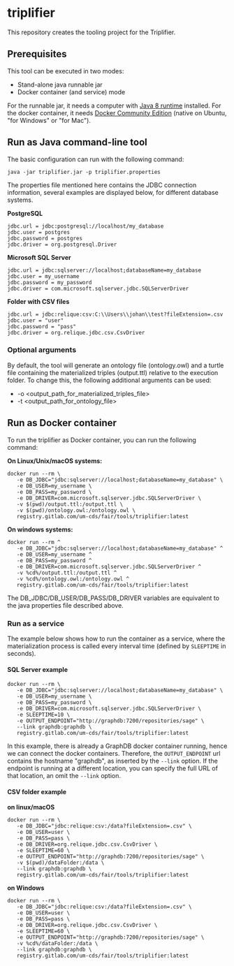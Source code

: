 # triplifier

This repository creates the tooling project for the Triplifier.

## Prerequisites

This tool can be executed in two modes:

* Stand-alone java runnable jar
* Docker container (and service) mode

For the runnable jar, it needs a computer with [Java 8 runtime](oracle.com/technetwork/java/javase/downloads/jre8-downloads-2133155.html) installed.
For the docker container, it needs [Docker Community Edition](https://www.docker.com/community-edition) (native on Ubuntu, "for Windows" or "for Mac").

## Run as Java command-line tool

The basic configuration can run with the following command:

```
java -jar triplifier.jar -p triplifier.properties
```

The properties file mentioned here contains the JDBC connection information, several examples are displayed below, for different database systems.

**PostgreSQL**
```
jdbc.url = jdbc:postgresql://localhost/my_database
jdbc.user = postgres
jdbc.password = postgres
jdbc.driver = org.postgresql.Driver
```

**Microsoft SQL Server**
```
jdbc.url = jdbc:sqlserver://localhost;databaseName=my_database
jdbc.user = my_username
jdbc.password = my_password
jdbc.driver = com.microsoft.sqlserver.jdbc.SQLServerDriver
```

**Folder with CSV files**
```
jdbc.url = jdbc:relique:csv:C:\\Users\\johan\\test?fileExtension=.csv
jdbc.user = "user"
jdbc.password = "pass"
jdbc.driver = org.relique.jdbc.csv.CsvDriver
```

### Optional arguments

By default, the tool will generate an ontology file (ontology.owl) and a turtle file containing the materialized triples (output.ttl) relative to the execution folder. To change this, the following additional arguments can be used:

* -o <output_path_for_materialized_triples_file>
* -t <output_path_for_ontology_file>

## Run as Docker container

To run the triplifier as Docker container, you can run the following command:

**On Linux/Unix/macOS systems:**
 ```
docker run --rm \
    -e DB_JDBC="jdbc:sqlserver://localhost;databaseName=my_database" \
    -e DB_USER=my_username \
    -e DB_PASS=my_password \
    -e DB_DRIVER=com.microsoft.sqlserver.jdbc.SQLServerDriver \
    -v $(pwd)/output.ttl:/output.ttl \
    -v $(pwd)/ontology.owl:/ontology.owl \
    registry.gitlab.com/um-cds/fair/tools/triplifier:latest
 ```

 **On windows systems:**
 ```
docker run --rm ^
    -e DB_JDBC="jdbc:sqlserver://localhost;databaseName=my_database" ^
    -e DB_USER=my_username ^
    -e DB_PASS=my_password ^
    -e DB_DRIVER=com.microsoft.sqlserver.jdbc.SQLServerDriver ^
    -v %cd%/output.ttl:/output.ttl ^
    -v %cd%/ontology.owl:/ontology.owl ^
    registry.gitlab.com/um-cds/fair/tools/triplifier:latest
 ```

 The DB_JDBC/DB_USER/DB_PASS/DB_DRIVER variables are equivalent to the java properties file described above.

 ### Run as a service

 The example below shows how to run the container as a service, where the materialization process is called every interval time (defined by `SLEEPTIME` in seconds).

#### SQL Server example
 ```
docker run --rm \
    -e DB_JDBC="jdbc:sqlserver://localhost;databaseName=my_database" \
    -e DB_USER=my_username \
    -e DB_PASS=my_password \
    -e DB_DRIVER=com.microsoft.sqlserver.jdbc.SQLServerDriver \
    -e SLEEPTIME=10 \
    -e OUTPUT_ENDPOINT="http://graphdb:7200/repositories/sage" \
    --link graphdb:graphdb \
    registry.gitlab.com/um-cds/fair/tools/triplifier:latest
 ```

 In this example, there is already a GraphDB docker container running, hence we can connect the docker containers. Therefore, the `OUTPUT_ENDPOINT` url contains the hostname "graphdb", as inserted by the `--link` option. If the endpoint is running at a different location, you can specify the full URL of that location, an omit the `--link` option.

 #### CSV folder example
 **on linux/macOS**
 ```
docker run --rm \
    -e DB_JDBC="jdbc:relique:csv:/data?fileExtension=.csv" \
    -e DB_USER=user \
    -e DB_PASS=pass \
    -e DB_DRIVER=org.relique.jdbc.csv.CsvDriver \
    -e SLEEPTIME=60 \
    -e OUTPUT_ENDPOINT="http://graphdb:7200/repositories/sage" \
    -v $(pwd)/dataFolder:/data \
    --link graphdb:graphdb \
    registry.gitlab.com/um-cds/fair/tools/triplifier:latest
 ```

 **on Windows**
 ```
docker run --rm \
    -e DB_JDBC="jdbc:relique:csv:/data?fileExtension=.csv" \
    -e DB_USER=user \
    -e DB_PASS=pass \
    -e DB_DRIVER=org.relique.jdbc.csv.CsvDriver \
    -e SLEEPTIME=60 \
    -e OUTPUT_ENDPOINT="http://graphdb:7200/repositories/sage" \
    -v %cd%/dataFolder:/data \
    --link graphdb:graphdb \
    registry.gitlab.com/um-cds/fair/tools/triplifier:latest
 ```